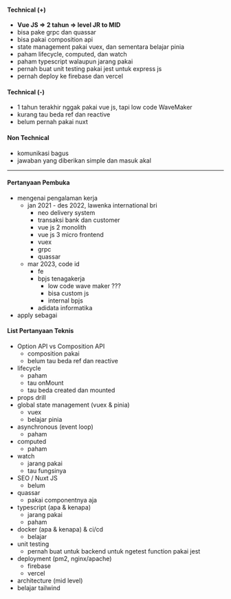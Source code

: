 #### Technical (+) 

- **Vue JS => 2 tahun => level JR to MID**  
- bisa pake grpc dan quassar
- bisa pakai composition api
- state management pakai vuex, dan sementara belajar pinia
- paham lifecycle, computed, dan watch
- paham typescript walaupun jarang pakai
- pernah buat unit testing pakai jest untuk express js
- pernah deploy ke firebase dan vercel

#### Technical (-)  

- 1 tahun terakhir nggak pakai vue js, tapi low code WaveMaker
- kurang tau beda ref dan reactive
- belum pernah pakai nuxt

#### Non Technical  

- komunikasi bagus
- jawaban yang diberikan simple dan masuk akal

---

#### Pertanyaan Pembuka

- mengenai pengalaman kerja  
	- jan 2021 - des 2022, lawenka international bri
		- neo delivery system
		- transaksi bank dan customer
		- vue js 2 monolith
		- vue js 3 micro frontend
		- vuex
		- grpc
		- quassar
	- mar 2023, code id
		- fe
		- bpjs tenagakerja
			- low code wave maker ???
			- bisa custom js
			- internal bpjs
		- adidata informatika
- apply sebagai


#### List Pertanyaan Teknis

- Option API vs Composition API
	- composition pakai
	- belum tau beda ref dan reactive
- lifecycle 
	- paham
	- tau onMount
	- tau beda created dan mounted
- props drill  
- global state management (vuex & pinia)  
	- vuex
	- belajar pinia
- asynchronous (event loop)  
	- paham
- computed 
	- paham
- watch
	- jarang pakai
	- tau fungsinya
- SEO / Nuxt JS  
	- belum
- quassar
	- pakai componentnya aja
- typescript (apa & kenapa)  
	- jarang pakai
	- paham
- docker (apa & kenapa) & ci/cd  
	- belajar
- unit testing
	- pernah buat untuk backend untuk ngetest function pakai jest  
- deployment (pm2, nginx/apache)  
	- firebase
	- vercel
- architecture (mid level)  
- belajar tailwind